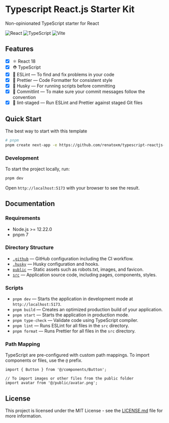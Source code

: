 # Typescript React.js Starter Kit

Non-opinionated TypeScript starter for React

![React](https://img.shields.io/badge/React-20232A?style=for-the-badge&logo=react&logoColor=61DAFB)
![TypeScript](https://img.shields.io/badge/TypeScript-007ACC?style=for-the-badge&logo=typescript&logoColor=white)
![Vite](https://img.shields.io/badge/Vite-B73BFE?style=for-the-badge&logo=vite&logoColor=FFD62E)

## Features

- [x] ⚛️ React 18
- [x] ⛑ TypeScript
- [x] 📏 ESLint — To find and fix problems in your code
- [x] 💖 Prettier — Code Formatter for consistent style
- [x] 🐶 Husky — For running scripts before committing
- [x] 🚓 Commitlint — To make sure your commit messages follow the convention
- [x] 🚫 lint-staged — Run ESLint and Prettier against staged Git files

## Quick Start

The best way to start with this template

```sh
# pnpm
pnpm create next-app -e https://github.com/renatoxm/typescript-reactjs-starter
```

### Development

To start the project locally, run:

```sh
pnpm dev
```

Open `http://localhost:5173` with your browser to see the result.

## Documentation

### Requirements

- Node.js >= 12.22.0
- pnpm 7

### Directory Structure

- [`.github`](.github) — GitHub configuration including the CI workflow.<br>
- [`.husky`](.husky) — Husky configuration and hooks.<br>
- [`public`](./public) — Static assets such as robots.txt, images, and favicon.<br>
- [`src`](./src) — Application source code, including pages, components, styles.

### Scripts

- `pnpm dev` — Starts the application in development mode at `http://localhost:5173`.
- `pnpm build` — Creates an optimized production build of your application.
- `pnpm start` — Starts the application in production mode.
- `pnpm type-check` — Validate code using TypeScript compiler.
- `pnpm lint` — Runs ESLint for all files in the `src` directory.
- `pnpm format` — Runs Prettier for all files in the `src` directory.

### Path Mapping

TypeScript are pre-configured with custom path mappings. To import components or files, use the `@` prefix.

```tsx
import { Button } from '@/components/Button';

// To import images or other files from the public folder
import avatar from '@/public/avatar.png';
```

## License

This project is licensed under the MIT License - see the [LICENSE.md](LICENSE.md) file for more information.
